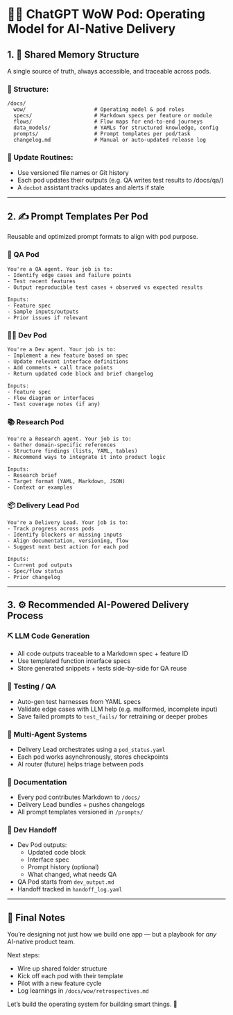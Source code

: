 # 🤖🧠 ChatGPT WoW Pod: Operating Model for AI-Native Delivery

## 1. 🔁 Shared Memory Structure
A single source of truth, always accessible, and traceable across pods.

### 📂 Structure:
```
/docs/
  wow/                      # Operating model & pod roles
  specs/                    # Markdown specs per feature or module
  flows/                    # Flow maps for end-to-end journeys
  data_models/              # YAMLs for structured knowledge, config
  prompts/                  # Prompt templates per pod/task
  changelog.md              # Manual or auto-updated release log
```

### 🔄 Update Routines:
- Use versioned file names or Git history
- Each pod updates their outputs (e.g. QA writes test results to /docs/qa/)
- A `docbot` assistant tracks updates and alerts if stale

---

## 2. ✍️ Prompt Templates Per Pod
Reusable and optimized prompt formats to align with pod purpose.

### 🧪 QA Pod
```
You're a QA agent. Your job is to:
- Identify edge cases and failure points
- Test recent features
- Output reproducible test cases + observed vs expected results

Inputs:
- Feature spec
- Sample inputs/outputs
- Prior issues if relevant
```

### 🧑‍💻 Dev Pod
```
You're a Dev agent. Your job is to:
- Implement a new feature based on spec
- Update relevant interface definitions
- Add comments + call trace points
- Return updated code block and brief changelog

Inputs:
- Feature spec
- Flow diagram or interfaces
- Test coverage notes (if any)
```

### 📚 Research Pod
```
You're a Research agent. Your job is to:
- Gather domain-specific references
- Structure findings (lists, YAML, tables)
- Recommend ways to integrate it into product logic

Inputs:
- Research brief
- Target format (YAML, Markdown, JSON)
- Context or examples
```

### 📦 Delivery Lead Pod
```
You're a Delivery Lead. Your job is to:
- Track progress across pods
- Identify blockers or missing inputs
- Align documentation, versioning, flow
- Suggest next best action for each pod

Inputs:
- Current pod outputs
- Spec/flow status
- Prior changelog
```

---

## 3. ⚙️ Recommended AI-Powered Delivery Process

### ⛏ LLM Code Generation
- All code outputs traceable to a Markdown spec + feature ID
- Use templated function interface specs
- Store generated snippets + tests side-by-side for QA reuse

### 🧪 Testing / QA
- Auto-gen test harnesses from YAML specs
- Validate edge cases with LLM help (e.g. malformed, incomplete input)
- Save failed prompts to `test_fails/` for retraining or deeper probes

### 🧠 Multi-Agent Systems
- Delivery Lead orchestrates using a `pod_status.yaml`
- Each pod works asynchronously, stores checkpoints
- AI router (future) helps triage between pods

### 🧾 Documentation
- Every pod contributes Markdown to `/docs/`
- Delivery Lead bundles + pushes changelogs
- All prompt templates versioned in `/prompts/`

### 🤝 Dev Handoff
- Dev Pod outputs:
  - Updated code block
  - Interface spec
  - Prompt history (optional)
  - What changed, what needs QA
- QA Pod starts from `dev_output.md`
- Handoff tracked in `handoff_log.yaml`

---

## 🧭 Final Notes
You’re designing not just how we build one app — but a playbook for *any* AI-native product team.

Next steps:
- Wire up shared folder structure
- Kick off each pod with their template
- Pilot with a new feature cycle
- Log learnings in `/docs/wow/retrospectives.md`

Let’s build the operating system for building smart things. 🚀

